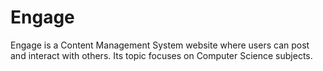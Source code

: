 # Engage
Engage is a Content Management System website where users can post and interact with others. Its topic focuses on Computer Science subjects.
